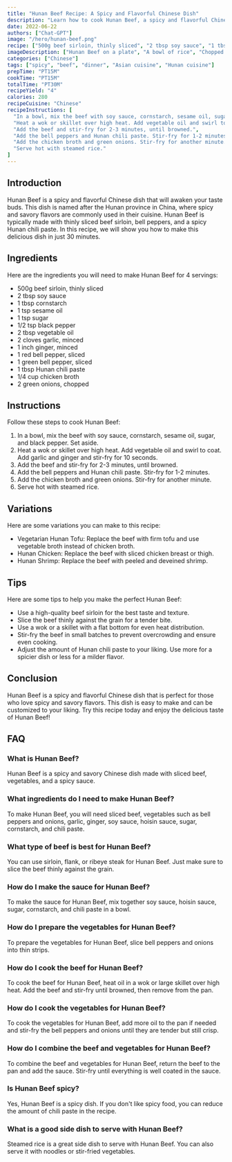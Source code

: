 ```yaml
---
title: "Hunan Beef Recipe: A Spicy and Flavorful Chinese Dish"
description: "Learn how to cook Hunan Beef, a spicy and flavorful Chinese dish that will awaken your taste buds. This recipe is perfect for those who love spicy and savory flavors."
date: 2022-06-22
authors: ["Chat-GPT"]
image: "/hero/hunan-beef.png"
recipe: ["500g beef sirloin, thinly sliced", "2 tbsp soy sauce", "1 tbsp cornstarch", "1 tsp sesame oil", "1 tsp sugar", "1/2 tsp black pepper", "2 tbsp vegetable oil", "2 cloves garlic, minced", "1 inch ginger, minced", "1 red bell pepper, sliced", "1 green bell pepper, sliced", "1 tbsp Hunan chili paste", "1/4 cup chicken broth", "2 green onions, chopped"]
imageDescription: ["Hunan Beef on a plate", "A bowl of rice", "Chopped green onions", "Sliced bell peppers"] 
categories: ["Chinese"]
tags: ["spicy", "beef", "dinner", "Asian cuisine", "Hunan cuisine"]
prepTime: "PT15M"
cookTime: "PT15M"
totalTime: "PT30M"
recipeYield: "4"
calories: 280
recipeCuisine: "Chinese"
recipeInstructions: [
  "In a bowl, mix the beef with soy sauce, cornstarch, sesame oil, sugar, and black pepper. Set aside.",
  "Heat a wok or skillet over high heat. Add vegetable oil and swirl to coat. Add garlic and ginger and stir-fry for 10 seconds.",
  "Add the beef and stir-fry for 2-3 minutes, until browned.",
  "Add the bell peppers and Hunan chili paste. Stir-fry for 1-2 minutes.",
  "Add the chicken broth and green onions. Stir-fry for another minute.",
  "Serve hot with steamed rice."
]
---
```


## Introduction

Hunan Beef is a spicy and flavorful Chinese dish that will awaken your taste buds. This dish is named after the Hunan province in China, where spicy and savory flavors are commonly used in their cuisine. Hunan Beef is typically made with thinly sliced beef sirloin, bell peppers, and a spicy Hunan chili paste. In this recipe, we will show you how to make this delicious dish in just 30 minutes.

## Ingredients

Here are the ingredients you will need to make Hunan Beef for 4 servings:

- 500g beef sirloin, thinly sliced
- 2 tbsp soy sauce
- 1 tbsp cornstarch
- 1 tsp sesame oil
- 1 tsp sugar
- 1/2 tsp black pepper
- 2 tbsp vegetable oil
- 2 cloves garlic, minced
- 1 inch ginger, minced
- 1 red bell pepper, sliced
- 1 green bell pepper, sliced
- 1 tbsp Hunan chili paste
- 1/4 cup chicken broth
- 2 green onions, chopped

## Instructions

Follow these steps to cook Hunan Beef:

1. In a bowl, mix the beef with soy sauce, cornstarch, sesame oil, sugar, and black pepper. Set aside.
2. Heat a wok or skillet over high heat. Add vegetable oil and swirl to coat. Add garlic and ginger and stir-fry for 10 seconds.
3. Add the beef and stir-fry for 2-3 minutes, until browned.
4. Add the bell peppers and Hunan chili paste. Stir-fry for 1-2 minutes.
5. Add the chicken broth and green onions. Stir-fry for another minute.
6. Serve hot with steamed rice.

## Variations

Here are some variations you can make to this recipe:

- Vegetarian Hunan Tofu: Replace the beef with firm tofu and use vegetable broth instead of chicken broth.
- Hunan Chicken: Replace the beef with sliced chicken breast or thigh.
- Hunan Shrimp: Replace the beef with peeled and deveined shrimp.

## Tips

Here are some tips to help you make the perfect Hunan Beef:

- Use a high-quality beef sirloin for the best taste and texture.
- Slice the beef thinly against the grain for a tender bite.
- Use a wok or a skillet with a flat bottom for even heat distribution.
- Stir-fry the beef in small batches to prevent overcrowding and ensure even cooking.
- Adjust the amount of Hunan chili paste to your liking. Use more for a spicier dish or less for a milder flavor.

## Conclusion

Hunan Beef is a spicy and flavorful Chinese dish that is perfect for those who love spicy and savory flavors. This dish is easy to make and can be customized to your liking. Try this recipe today and enjoy the delicious taste of Hunan Beef!

## FAQ

### What is Hunan Beef?

Hunan Beef is a spicy and savory Chinese dish made with sliced beef, vegetables, and a spicy sauce.

### What ingredients do I need to make Hunan Beef?

To make Hunan Beef, you will need sliced beef, vegetables such as bell peppers and onions, garlic, ginger, soy sauce, hoisin sauce, sugar, cornstarch, and chili paste.

### What type of beef is best for Hunan Beef?

You can use sirloin, flank, or ribeye steak for Hunan Beef. Just make sure to slice the beef thinly against the grain.

### How do I make the sauce for Hunan Beef?

To make the sauce for Hunan Beef, mix together soy sauce, hoisin sauce, sugar, cornstarch, and chili paste in a bowl.

### How do I prepare the vegetables for Hunan Beef?

To prepare the vegetables for Hunan Beef, slice bell peppers and onions into thin strips.

### How do I cook the beef for Hunan Beef?

To cook the beef for Hunan Beef, heat oil in a wok or large skillet over high heat. Add the beef and stir-fry until browned, then remove from the pan.

### How do I cook the vegetables for Hunan Beef?

To cook the vegetables for Hunan Beef, add more oil to the pan if needed and stir-fry the bell peppers and onions until they are tender but still crisp.

### How do I combine the beef and vegetables for Hunan Beef?

To combine the beef and vegetables for Hunan Beef, return the beef to the pan and add the sauce. Stir-fry until everything is well coated in the sauce.

### Is Hunan Beef spicy?

Yes, Hunan Beef is a spicy dish. If you don't like spicy food, you can reduce the amount of chili paste in the recipe.

### What is a good side dish to serve with Hunan Beef?

Steamed rice is a great side dish to serve with Hunan Beef. You can also serve it with noodles or stir-fried vegetables.